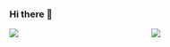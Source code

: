 ### Hi there 👋

<!--
**whoistaiza/whoistaiza** is a ✨ _special_ ✨ repository because its `README.md` (this file) appears on your GitHub profile.

Here are some ideas to get you started:

- 🔭 I’m currently working on ...
- 🌱 I’m currently learning ...
- 👯 I’m looking to collaborate on ...
- 🤔 I’m looking for help with ...
- 💬 Ask me about ...
- 📫 How to reach me: ...
- 😄 Pronouns: ...
- ⚡ Fun fact: ...
-->
<div align="center">
  <a href="https://github.com/whoistaiza">
  <img align="left" src="https://github-readme-stats.vercel.app/api?username=whoistaiza&show_icons=true&theme=dark&hide=stars,issues&&count_private=true" />

<div align="center">
<img src="https://github-readme-stats.vercel.app/api/wakatime?username=whoistaiza" />
</div>
